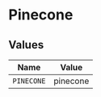 # Pinecone


## Values

| Name       | Value      |
| ---------- | ---------- |
| `PINECONE` | pinecone   |